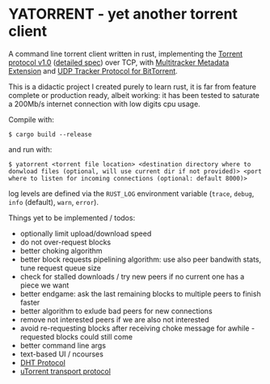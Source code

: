 # YATORRENT - yet another torrent client

A command line torrent client written in rust, implementing the [Torrent protocol v1.0](http://bittorrent.org/beps/bep_0003.html) ([detailed spec](https://wiki.theory.org/BitTorrentSpecification)) over TCP, with [Multitracker Metadata Extension](http://bittorrent.org/beps/bep_0012.html) and [UDP Tracker Protocol for BitTorrent](http://bittorrent.org/beps/bep_0015.html).

This is a didactic project I created purely to learn rust, it is far from feature complete or production ready, albeit working: it has been tested to saturate a 200Mb/s internet connection with low digits cpu usage.


Compile with:
```
$ cargo build --release
```
and run with:
```
$ yatorrent <torrent file location> <destination directory where to donwload files (optional, will use current dir if not provided)> <port where to listen for incoming connections (optional: default 8000)>
```
log levels are defined via the `RUST_LOG` environment variable (`trace`, `debug`, `info` (default), `warn`, `error`).


Things yet to be implemented / todos:
* optionally limit upload/download speed
* do not over-request blocks
* better choking algorithm
* better block requests pipelining algorithm: use also peer bandwith stats, tune request queue size
* check for stalled downloads / try new peers if no current one has a piece we want
* better endgame: ask the last remaining blocks to multiple peers to finish faster
* better algorithm to exlude bad peers for new connections
* remove not interested peers if we are also not interested
* avoid re-requesting blocks after receiving choke message for awhile - requested blocks could still come
* better command line args
* text-based UI / ncourses
* [DHT Protocol](http://bittorrent.org/beps/bep_0005.html)
* [uTorrent transport protocol](http://bittorrent.org/beps/bep_0029.html)
